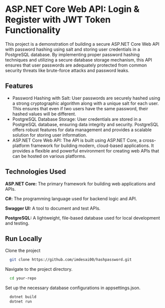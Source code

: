 
# ASP.NET Core Web API: Login & Register with JWT Token Functionality
  This project is a demonstration of building a secure ASP.NET Core Web API with password hashing using salt and storing user credentials in a PostgreSQL database. By implementing proper password hashing techniques and utilizing a secure database storage mechanism, this API ensures that user passwords are adequately protected from common security threats like brute-force attacks and password leaks.
## Features

- Password Hashing with Salt: User passwords are securely hashed using a strong cryptographic algorithm along with a unique salt for each user. This ensures that even if two users have the same password, their hashed values will be different.
- PostgreSQL Database Storage: User credentials are stored in a PostgreSQL database, ensuring data integrity and security. PostgreSQL offers robust features for data management and provides a scalable solution for storing user information.
- ASP.NET Core Web API: The API is built using ASP.NET Core, a cross-platform framework for building modern, cloud-based applications. It provides a flexible and powerful environment for creating web APIs that can be hosted on various platforms.
## Technologies Used

**ASP.NET Core:** The primary framework for building web applications and APIs.

**C#:** The programming language used for backend logic and API.

**Swagger UI:** A tool to document and test APIs.

**PostgreSQL:** A lightweight, file-based database used for local development and testing.


## Run Locally

Clone the project
```bash
  git clone https://github.com/imdesai00/hashpassword.git
```

Navigate to the project directory.
```bash
  cd your-repo
```

Set up the necessary database configurations in appsettings.json. 
```bash
  dotnet build
  dotnet run
```
